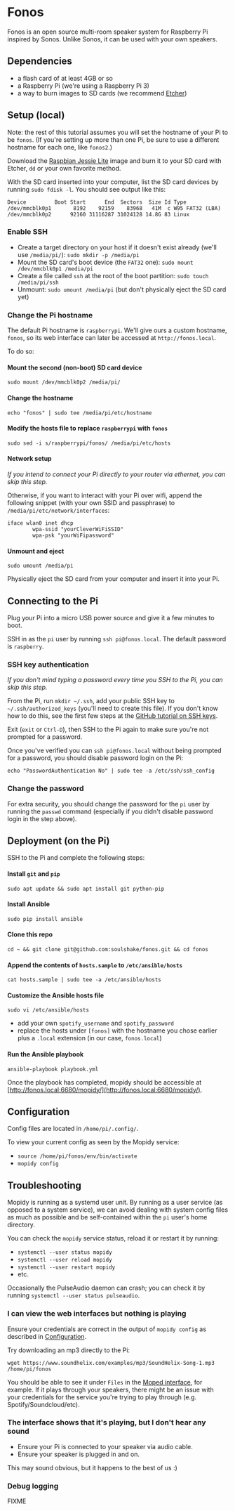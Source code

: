 # Fonos

Fonos is an open source multi-room speaker system for Raspberry Pi inspired by Sonos. Unlike Sonos, it can be used with your own speakers.

## Dependencies

- a flash card of at least 4GB or so
- a Raspberry Pi (we're using a Raspberry Pi 3)
- a way to burn images to SD cards (we recommend [Etcher](https://etcher.io/))

## Setup (local)

Note: the rest of this tutorial assumes you will set the hostname of your Pi to be `fonos`. (If you're setting up more than one Pi, be sure to use a different hostname for each one, like `fonos2`.)

Download the [Raspbian Jessie Lite](https://www.raspberrypi.org/downloads/raspbian/) image and burn it to your SD card with Etcher, `dd` or your own favorite method.

With the SD card inserted into your computer, list the SD card devices by running `sudo fdisk -l`. You should see output like this:

```
Device         Boot Start      End  Sectors  Size Id Type
/dev/mmcblk0p1       8192    92159    83968   41M  c W95 FAT32 (LBA)
/dev/mmcblk0p2      92160 31116287 31024128 14.8G 83 Linux
```

### Enable SSH

- Create a target directory on your host if it doesn't exist already (we'll use `/media/pi/`): `sudo mkdir -p /media/pi`
- Mount the SD card's boot device (the `FAT32` one): `sudo mount /dev/mmcblk0p1 /media/pi`
- Create a file called `ssh` at the root of the boot partition: `sudo touch /media/pi/ssh`
- Unmount: `sudo umount /media/pi` (but don't physically eject the SD card yet)

### Change the Pi hostname

The default Pi hostname is `raspberrypi`. We'll give ours a custom hostname, `fonos`, so its web interface can later be accessed at `http://fonos.local`.

To do so:

####  Mount the second (non-boot) SD card device

`sudo mount /dev/mmcblk0p2 /media/pi/`

#### Change the hostname

`echo "fonos" | sudo tee /media/pi/etc/hostname`

#### Modify the hosts file to replace `raspberrypi` with `fonos`

`sudo sed -i s/raspberrypi/fonos/ /media/pi/etc/hosts`

#### Network setup

_If you intend to connect your Pi directly to your router via ethernet, you can skip this step._

Otherwise, if you want to interact with your Pi over wifi, append the following snippet (with your own SSID and passphrase) to `/media/pi/etc/network/interfaces`:

```
iface wlan0 inet dhcp
        wpa-ssid "yourCleverWiFiSSID"
        wpa-psk "yourWiFipassword"
```

#### Unmount and eject

`sudo umount /media/pi`

Physically eject the SD card from your computer and insert it into your Pi.

## Connecting to the Pi

Plug your Pi into a micro USB power source and give it a few minutes to boot.

SSH in as the `pi` user by running `ssh pi@fonos.local`. The default password is `raspberry`.

### SSH key authentication

_If you don't mind typing a password every time you SSH to the Pi, you can skip this step._

From the Pi, run `mkdir ~/.ssh`, add your public SSH key to `~/.ssh/authorized_keys` (you'll need to create this file). If you don't know how to do this, see the first few steps at the [GitHub tutorial on SSH keys](https://help.github.com/articles/connecting-to-github-with-ssh/).

Exit (`exit` or `Ctrl-D`), then SSH to the Pi again to make sure you're not prompted for a password.

Once you've verified you can `ssh pi@fonos.local` without being prompted for a password, you should disable password login on the Pi:

`echo "PasswordAuthentication No" | sudo tee -a /etc/ssh/ssh_config`

### Change the password

For extra security, you should change the password for the `pi` user by running the `passwd` command (especially if you didn't disable password login in the step above).

## Deployment (on the Pi)

SSH to the Pi and complete the following steps:

#### Install `git` and `pip`

`sudo apt update && sudo apt install git python-pip`

#### Install Ansible

`sudo pip install ansible`

#### Clone this repo

`cd ~ && git clone git@github.com:soulshake/fonos.git && cd fonos`

#### Append the contents of `hosts.sample` to `/etc/ansible/hosts`

`cat hosts.sample | sudo tee -a /etc/ansible/hosts`

#### Customize the Ansible hosts file

`sudo vi /etc/ansible/hosts`

- add your own `spotify_username` and `spotify_password`
- replace the hosts under `[fonos]` with the hostname you chose earlier plus a `.local` extension (in our case, `fonos.local`)

#### Run the Ansible playbook

`ansible-playbook playbook.yml`

Once the playbook has completed, mopidy should be accessible at [http://fonos.local:6680/mopidy/](http://fonos.local:6680/mopidy/).

## Configuration

Config files are located in `/home/pi/.config/`. 

To view your current config as seen by the Mopidy service:

- `source /home/pi/fonos/env/bin/activate`
- `mopidy config`


## Troubleshooting

Mopidy is running as a systemd user unit. By running as a user service (as opposed to a system service), we can avoid dealing with system config files as much as possible and be self-contained within the `pi` user's home directory.

You can check the `mopidy` service status, reload it or restart it by running:

- `systemctl --user status mopidy`
- `systemctl --user reload mopidy`
- `systemctl --user restart mopidy`
- etc.

Occasionally the PulseAudio daemon can crash; you can check it by running `systemctl --user status pulseaudio`.


### I can view the web interfaces but nothing is playing

Ensure your credentials are correct in the output of `mopidy config` as described in [Configuration](#Configuration).

Try downloading an mp3 directly to the Pi:

`wget https://www.soundhelix.com/examples/mp3/SoundHelix-Song-1.mp3 /home/pi/fonos`

You should be able to see it under `Files` in the [Moped interface](http://fonos.local:6680/moped), for example. If it plays through your speakers, there might be an issue with your credentials for the service you're trying to play through (e.g. Spotify/Soundcloud/etc).


### The interface shows that it's playing, but I don't hear any sound

- Ensure your Pi is connected to your speaker via audio cable.
- Ensure your speaker is plugged in and on.

This may sound obvious, but it happens to the best of us :)


### Debug logging

FIXME
